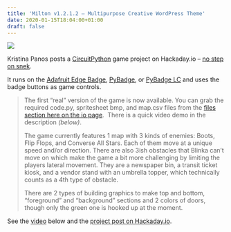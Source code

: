 ```yaml
---
title: 'Milton v1.2.1.2 – Multipurpose Creative WordPress Theme'
date: 2020-01-15T18:04:00+01:00
draft: false
---
```


![](https://cdn-blog.adafruit.com/uploads/2020/01/untitled-5.jpg)

Kristina Panos posts a [CircuitPython](https://circuitpython.org/) game project on Hackaday.io – [no step on snek](https://hackaday.io/project/168815-no-step-on-snek).

It runs on the [Adafruit Edge Badge](https://www.adafruit.com/product/4400), [PyBadge](https://www.adafruit.com/product/4200), or [PyBadge LC](https://www.adafruit.com/product/3939) and uses the badge buttons as game controls.

> The first “real” version of the game is now available. You can grab the required code.py, spritesheet bmp, and map.csv files from the [files section here on the io page](https://hackaday.io/project/168815-no-step-on-snek#menu-files).  There is a quick video demo in the description _(below)_.
> 
> The game currently features 1 map with 3 kinds of enemies: Boots, Flip Flops, and Converse All Stars. Each of them move at a unique speed and/or direction. There are also 3ish obstacles that Blinka can’t move on which make the game a bit more challenging by limiting the players lateral movement. They are a newspaper bin, a transit ticket kiosk, and a vendor stand with an umbrella topper, which technically counts as a 4th type of obstacle.
> 
> There are 2 types of building graphics to make top and bottom, “foreground” and “background” sections and 2 colors of doors, though only the green one is hooked up at the moment.

See the [video](https://youtu.be/8WjB1zcvVRU) below and the [project post on Hackaday.io](https://hackaday.io/project/168815-no-step-on-snek).